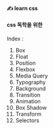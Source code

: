#### ✍ learn css
#### css 독학을 위한 

Index :
1. Box
2. Float
3. Position
4. Flexbox
5. Media Query
6. Typography
7. Background
8. Transition
9. Animation
10. Box Shadow
11. Transform
12. Selectors

